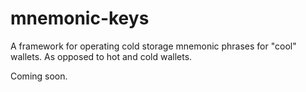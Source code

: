 # mnemonic-keys
A framework for operating cold storage mnemonic phrases for "cool" wallets. As opposed to hot and cold wallets.

Coming soon.
